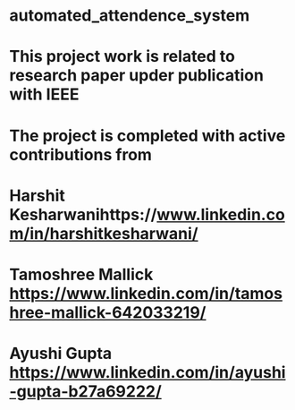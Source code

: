 # automated_attendence_system
# This project work is related to research paper upder publication with IEEE 
# The project is completed with active contributions from
# Harshit Kesharwanihttps://www.linkedin.com/in/harshitkesharwani/
# Tamoshree Mallick https://www.linkedin.com/in/tamoshree-mallick-642033219/
# Ayushi Gupta https://www.linkedin.com/in/ayushi-gupta-b27a69222/

